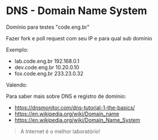 # DNS - Domain Name System

Domínio para testes "code.eng.br"

Fazer fork e poll request com seu IP e para qual sub domínio

Exemplo:

- lab.code.eng.br 192.168.0.1
- dev.code.eng.br 10.20.0.10
- fox.code.eng.br 233.23.0.32

Valendo:

Para saber mais sobre DNS e registro de domínio:
- https://dnsmonitor.com/dns-tutorial-1-the-basics/
- https://en.wikipedia.org/wiki/Domain_name
- https://en.wikipedia.org/wiki/Domain_Name_System

> A Internet é o melhor laboratório!
